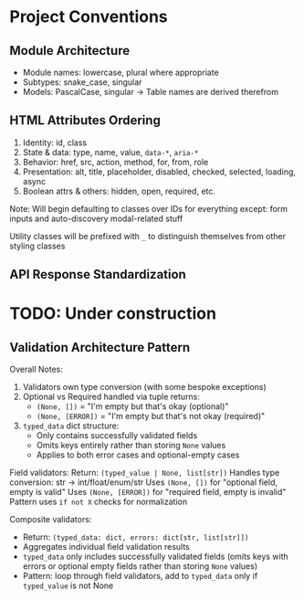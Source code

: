 # Project Conventions

## Module Architecture
- Module names: lowercase, plural where appropriate
- Subtypes: snake_case, singular
- Models: PascalCase, singular -> Table names are derived therefrom

## HTML Attributes Ordering
1. Identity: id, class
2. State & data: type, name, value, `data-*`, `aria-*`
3. Behavior: href, src, action, method, for, from, role
4. Presentation: alt, title, placeholder, disabled, checked, selected, loading, async
5. Boolean attrs & others: hidden, open, required, etc.

Note: Will begin defaulting to classes over IDs for everything except: form inputs and auto-discovery modal-related stuff

Utility classes will be prefixed with `_` to distinguish themselves from other styling classes

## API Response Standardization

# TODO: Under construction

## Validation Architecture Pattern

Overall Notes:
1. Validators own type conversion (with some bespoke exceptions)
2. Optional vs Required handled via tuple returns:
    - `(None, [])` = "I'm empty but that's okay (optional)"
    - `(None, [ERROR])` = "I'm empty but that's not okay (required)"
3. `typed_data` dict structure:
    - Only contains successfully validated fields
    - Omits keys entirely rather than storing `None` values
    - Applies to both error cases and optional-empty cases

Field validators:
Return: `(typed_value | None, list[str])`
Handles type conversion: str → int/float/enum/str
Uses `(None, [])` for "optional field, empty is valid"
Uses `(None, [ERROR])` for "required field, empty is invalid"
Pattern uses `if not X` checks for normalization

Composite validators:
- Return: `(typed_data: dict, errors: dict[str, list[str]])`
- Aggregates individual field validation results
- `typed_data` only includes successfully validated fields (omits keys with errors or optional empty fields rather than storing `None` values)
- Pattern: loop through field validators, add to `typed_data` only if `typed_value` is not None
